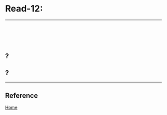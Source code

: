 # Read-12:

***


# <br>



## ? <br>



## ?

***

## Reference

[]()


[]()


[ Home ](../README.md)

